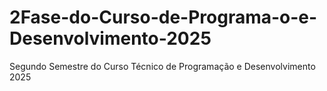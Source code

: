 # 2Fase-do-Curso-de-Programa-o-e-Desenvolvimento-2025
Segundo Semestre do Curso Técnico de Programação e Desenvolvimento 2025
